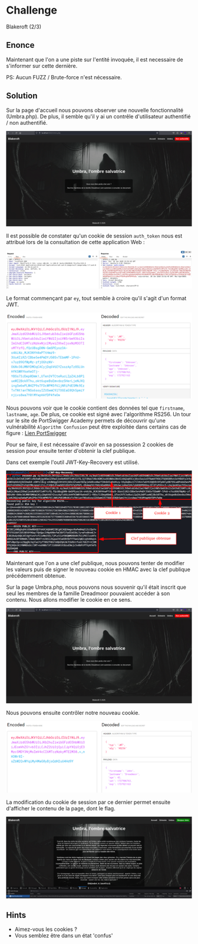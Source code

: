 # Challenge
Blakeroft (2/3)

## Enonce
Maintenant que l'on a une piste sur l'entité invoquée, il est necessaire de s'informer sur cette dernière.
    
PS: Aucun FUZZ / Brute-force n'est nécessaire.

## Solution
Sur la page d'accueil nous pouvons observer une nouvelle fonctionnalité (Umbra.php). De plus, il semble qu'il y ai un contrêle d'utilisateur authentifié / non authentifié.

![image](assets/capture_Umbra.png)

Il est possible de constater qu'un cookie de session `auth_token` nous est attribué lors de la consultation de cette application Web :

![image](assets/capture_cookie.png)

Le format commençant par `ey`, tout semble à croire qu'il s'agit d'un format JWT.

![image](assets/capture_jwt_io_1.png)

Nous pouvons voir que le cookie contient des données tel que `firstname`, `lastname`, `age`. De plus, ce cookie est signé avec l'algorithme RS256.
Un tour sur le site de PortSwigger Academy permets de découvrir qu'une vulnérabilité `Algorithm Confusion` peut être exploitée dans certains cas de figure : [Lien PortSwigger](hhttps://portswigger.net/web-security/jwt/algorithm-confusion)

Pour se faire, il est nécessaire d'avoir en sa possession 2 cookies de session pour ensuite tenter d'obtenir la clef publique.

Dans cet exemple l'outil JWT-Key-Recovery est utilisé.

![image](assets/capture_jwt_recovery.png)

Maintenant que l'on a une clef publique, nous pouvons tenter de modifier les valeurs puis de signer le nouveau cookie en HMAC avec la clef publique précédemment obtenue.

Sur la page Umbra.php, nous pouvons nous souvenir qu'il était inscrit que seul les membres de la famille Dreadmoor pouvaient accéder à son contenu. Nous allons modifier le cookie en ce sens.

![image](assets/capture_jwt_tool.png)

Nous pouvons ensuite contrôler notre nouveau cookie.

![image](assets/capture_jwt_io_2.png)

La modification du cookie de session par ce dernier permet ensuite d'afficher le contenu de la page, dont le flag.

![image](assets/capture_flag.png)

## Hints
- Aimez-vous les cookies ?
- Vous semblez être dans un état 'confus'
